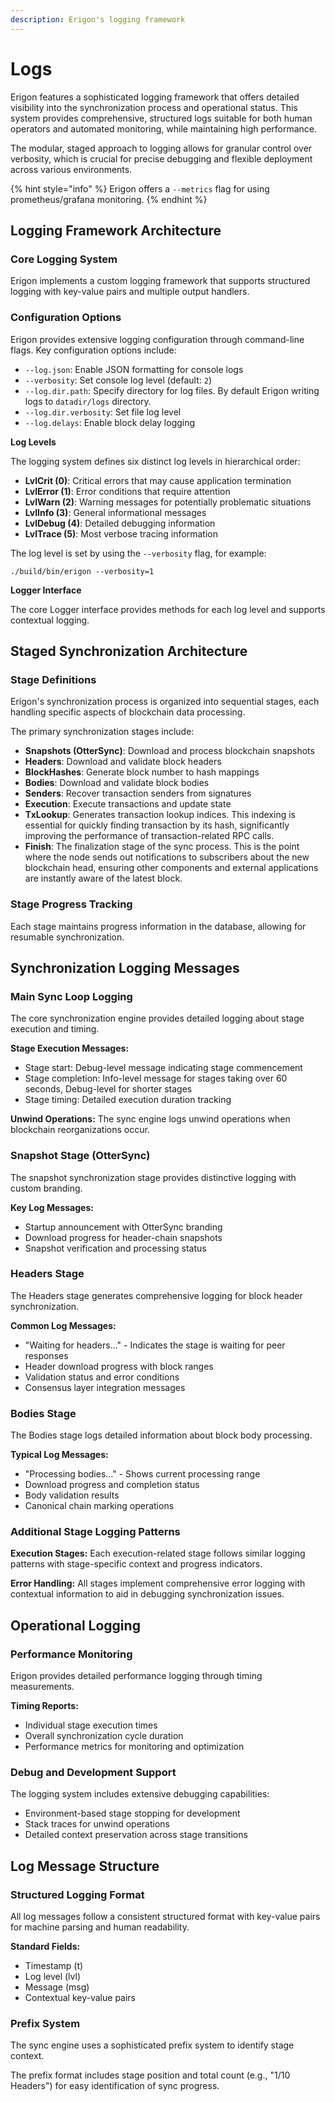 ```yaml
---
description: Erigon's logging framework
---
```


# Logs

Erigon features a sophisticated logging framework that offers detailed visibility into the synchronization process and operational status. This system provides comprehensive, structured logs suitable for both human operators and automated monitoring, while maintaining high performance.

The modular, staged approach to logging allows for granular control over verbosity, which is crucial for precise debugging and flexible deployment across various environments.&#x20;

{% hint style="info" %}
Erigon offers a `--metrics` flag for using prometheus/grafana monitoring.
{% endhint %}

## Logging Framework Architecture

### Core Logging System

Erigon implements a custom logging framework that supports structured logging with key-value pairs and multiple output handlers.

### Configuration Options

Erigon provides extensive logging configuration through command-line flags. Key configuration options include:

* `--log.json`: Enable JSON formatting for console logs
* `--verbosity`: Set console log level (default: `2`)
* `--log.dir.path`: Specify directory for log files. By default Erigon writing logs to `datadir/logs` directory.
* `--log.dir.verbosity`: Set file log level
* `--log.delays`: Enable block delay logging

**Log Levels**

The logging system defines six distinct log levels in hierarchical order:

* **LvlCrit (0)**: Critical errors that may cause application termination
* **LvlError (1)**: Error conditions that require attention
* **LvlWarn (2)**: Warning messages for potentially problematic situations
* **LvlInfo (3)**: General informational messages
* **LvlDebug (4)**: Detailed debugging information
* **LvlTrace (5)**: Most verbose tracing information

The log level is set by using the `--verbosity` flag, for example:

```
./build/bin/erigon --verbosity=1
```

**Logger Interface**

The core Logger interface provides methods for each log level and supports contextual logging.

## Staged Synchronization Architecture

### Stage Definitions

Erigon's synchronization process is organized into sequential stages, each handling specific aspects of blockchain data processing.

The primary synchronization stages include:

* **Snapshots (OtterSync)**: Download and process blockchain snapshots
* **Headers**: Download and validate block headers
* **BlockHashes**: Generate block number to hash mappings
* **Bodies**: Download and validate block bodies
* **Senders**: Recover transaction senders from signatures
* **Execution**: Execute transactions and update state
* **TxLookup**: Generates transaction lookup indices. This indexing is essential for quickly finding transaction by its hash, significantly improving the performance of transaction-related RPC calls.
* **Finish**: The finalization stage of the sync process. This is the point where the node sends out notifications to subscribers about the new blockchain head, ensuring other components and external applications are instantly aware of the latest block.

### Stage Progress Tracking

Each stage maintains progress information in the database, allowing for resumable synchronization.

## Synchronization Logging Messages

### Main Sync Loop Logging

The core synchronization engine provides detailed logging about stage execution and timing.

**Stage Execution Messages:**

* Stage start: Debug-level message indicating stage commencement
* Stage completion: Info-level message for stages taking over 60 seconds, Debug-level for shorter stages
* Stage timing: Detailed execution duration tracking

**Unwind Operations:** The sync engine logs unwind operations when blockchain reorganizations occur.

### Snapshot Stage (OtterSync)

The snapshot synchronization stage provides distinctive logging with custom branding.

**Key Log Messages:**

* Startup announcement with OtterSync branding
* Download progress for header-chain snapshots
* Snapshot verification and processing status

### Headers Stage

The Headers stage generates comprehensive logging for block header synchronization.

**Common Log Messages:**

* "Waiting for headers..." - Indicates the stage is waiting for peer responses
* Header download progress with block ranges
* Validation status and error conditions
* Consensus layer integration messages

### Bodies Stage

The Bodies stage logs detailed information about block body processing.

**Typical Log Messages:**

* "Processing bodies..." - Shows current processing range
* Download progress and completion status
* Body validation results
* Canonical chain marking operations

### Additional Stage Logging Patterns

**Execution Stages:** Each execution-related stage follows similar logging patterns with stage-specific context and progress indicators.

**Error Handling:** All stages implement comprehensive error logging with contextual information to aid in debugging synchronization issues.

## Operational Logging

### Performance Monitoring

Erigon provides detailed performance logging through timing measurements.

**Timing Reports:**

* Individual stage execution times
* Overall synchronization cycle duration
* Performance metrics for monitoring and optimization

### Debug and Development Support

The logging system includes extensive debugging capabilities:

* Environment-based stage stopping for development
* Stack traces for unwind operations
* Detailed context preservation across stage transitions

## Log Message Structure

### Structured Logging Format

All log messages follow a consistent structured format with key-value pairs for machine parsing and human readability.

**Standard Fields:**

* Timestamp (t)
* Log level (lvl)
* Message (msg)
* Contextual key-value pairs

### Prefix System

The sync engine uses a sophisticated prefix system to identify stage context.

The prefix format includes stage position and total count (e.g., "1/10 Headers") for easy identification of sync progress.
